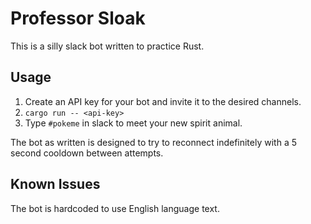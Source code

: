 Professor Sloak
===============

This is a silly slack bot written to practice Rust.


Usage
-----

 1. Create an API key for your bot and invite it to the desired channels.
 2. `cargo run -- <api-key>`
 3. Type `#pokeme` in slack to meet your new spirit animal.

The bot as written is designed to try to reconnect indefinitely with a
5 second cooldown between attempts.


Known Issues
------------

The bot is hardcoded to use English language text.
